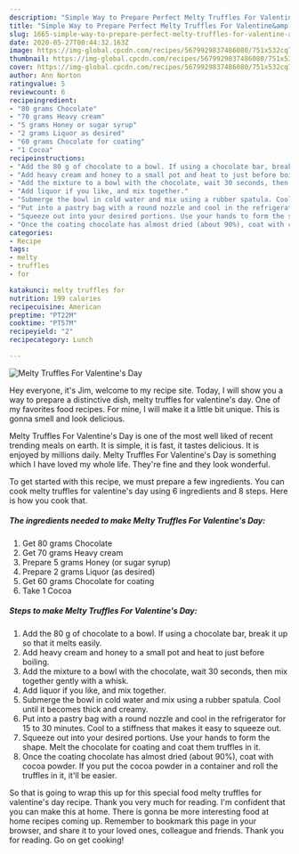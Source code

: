 ```yaml
---
description: "Simple Way to Prepare Perfect Melty Truffles For Valentine&amp;#39;s Day"
title: "Simple Way to Prepare Perfect Melty Truffles For Valentine&amp;#39;s Day"
slug: 1665-simple-way-to-prepare-perfect-melty-truffles-for-valentine-and-39-s-day
date: 2020-05-27T00:44:32.163Z
image: https://img-global.cpcdn.com/recipes/5679929837486080/751x532cq70/melty-truffles-for-valentines-day-recipe-main-photo.jpg
thumbnail: https://img-global.cpcdn.com/recipes/5679929837486080/751x532cq70/melty-truffles-for-valentines-day-recipe-main-photo.jpg
cover: https://img-global.cpcdn.com/recipes/5679929837486080/751x532cq70/melty-truffles-for-valentines-day-recipe-main-photo.jpg
author: Ann Norton
ratingvalue: 5
reviewcount: 6
recipeingredient:
- "80 grams Chocolate"
- "70 grams Heavy cream"
- "5 grams Honey or sugar syrup"
- "2 grams Liquor as desired"
- "60 grams Chocolate for coating"
- "1 Cocoa"
recipeinstructions:
- "Add the 80 g of chocolate to a bowl. If using a chocolate bar, break it up so that it melts easily."
- "Add heavy cream and honey to a small pot and heat to just before boiling."
- "Add the mixture to a bowl with the chocolate, wait 30 seconds, then mix together gently with a whisk."
- "Add liquor if you like, and mix together."
- "Submerge the bowl in cold water and mix using a rubber spatula. Cool until it becomes thick and creamy."
- "Put into a pastry bag with a round nozzle and cool in the refrigerator for 15 to 30 minutes. Cool to a stiffness that makes it easy to squeeze out."
- "Squeeze out into your desired portions. Use your hands to form the shape. Melt the chocolate for coating and coat them truffles in it."
- "Once the coating chocolate has almost dried (about 90%), coat with cocoa powder. If you put the cocoa powder in a container and roll the truffles in it, it&#39;ll be easier."
categories:
- Recipe
tags:
- melty
- truffles
- for

katakunci: melty truffles for 
nutrition: 199 calories
recipecuisine: American
preptime: "PT22M"
cooktime: "PT57M"
recipeyield: "2"
recipecategory: Lunch

---
```



![Melty Truffles For Valentine&#39;s Day](https://img-global.cpcdn.com/recipes/5679929837486080/751x532cq70/melty-truffles-for-valentines-day-recipe-main-photo.jpg)

Hey everyone, it's Jim, welcome to my recipe site. Today, I will show you a way to prepare a distinctive dish, melty truffles for valentine&#39;s day. One of my favorites food recipes. For mine, I will make it a little bit unique. This is gonna smell and look delicious.



Melty Truffles For Valentine&#39;s Day is one of the most well liked of recent trending meals on earth. It is simple, it is fast, it tastes delicious. It is enjoyed by millions daily. Melty Truffles For Valentine&#39;s Day is something which I have loved my whole life. They're fine and they look wonderful.


To get started with this recipe, we must prepare a few ingredients. You can cook melty truffles for valentine&#39;s day using 6 ingredients and 8 steps. Here is how you cook that.

<!--inarticleads1-->

##### The ingredients needed to make Melty Truffles For Valentine&#39;s Day:

1. Get 80 grams Chocolate
1. Get 70 grams Heavy cream
1. Prepare 5 grams Honey (or sugar syrup)
1. Prepare 2 grams Liquor (as desired)
1. Get 60 grams Chocolate for coating
1. Take 1 Cocoa




<!--inarticleads2-->

##### Steps to make Melty Truffles For Valentine&#39;s Day:

1. Add the 80 g of chocolate to a bowl. If using a chocolate bar, break it up so that it melts easily.
1. Add heavy cream and honey to a small pot and heat to just before boiling.
1. Add the mixture to a bowl with the chocolate, wait 30 seconds, then mix together gently with a whisk.
1. Add liquor if you like, and mix together.
1. Submerge the bowl in cold water and mix using a rubber spatula. Cool until it becomes thick and creamy.
1. Put into a pastry bag with a round nozzle and cool in the refrigerator for 15 to 30 minutes. Cool to a stiffness that makes it easy to squeeze out.
1. Squeeze out into your desired portions. Use your hands to form the shape. Melt the chocolate for coating and coat them truffles in it.
1. Once the coating chocolate has almost dried (about 90%), coat with cocoa powder. If you put the cocoa powder in a container and roll the truffles in it, it&#39;ll be easier.




So that is going to wrap this up for this special food melty truffles for valentine&#39;s day recipe. Thank you very much for reading. I'm confident that you can make this at home. There is gonna be more interesting food at home recipes coming up. Remember to bookmark this page in your browser, and share it to your loved ones, colleague and friends. Thank you for reading. Go on get cooking!
